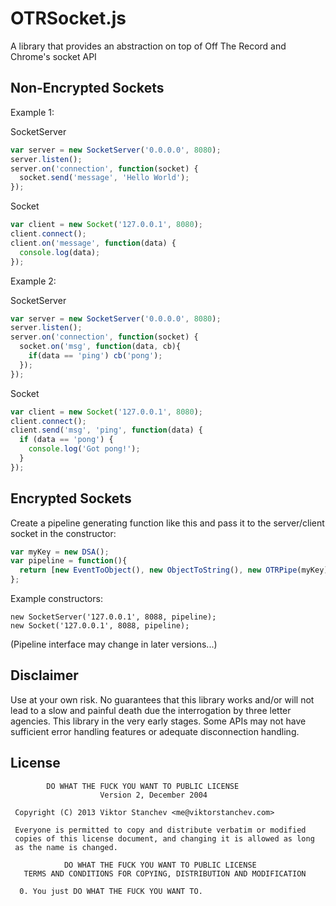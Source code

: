 OTRSocket.js
===

A library that provides an abstraction on top of Off The Record and Chrome's socket API

Non-Encrypted Sockets
---

Example 1:

SocketServer

```javascript
var server = new SocketServer('0.0.0.0', 8080);
server.listen();
server.on('connection', function(socket) {
  socket.send('message', 'Hello World');
});
```

Socket

```javascript
var client = new Socket('127.0.0.1', 8080);
client.connect();
client.on('message', function(data) {
  console.log(data);
});
```

Example 2:

SocketServer

```javascript
var server = new SocketServer('0.0.0.0', 8080);
server.listen();
server.on('connection', function(socket) {
  socket.on('msg', function(data, cb){
    if(data == 'ping') cb('pong');
  });
});
```

Socket

```javascript
var client = new Socket('127.0.0.1', 8080);
client.connect();
client.send('msg', 'ping', function(data) {
  if (data == 'pong') {
    console.log('Got pong!');
  }
});
```

Encrypted Sockets
---

Create a pipeline generating function like this and pass it to the server/client socket in the constructor:

```javascript
var myKey = new DSA();
var pipeline = function(){
  return [new EventToObject(), new ObjectToString(), new OTRPipe(myKey), new BufferDefragmenterStage1(), new StringToBuffer(), new BufferDefragmenter2()];
};
```

Example constructors:

```
new SocketServer('127.0.0.1', 8088, pipeline);
new Socket('127.0.0.1', 8088, pipeline);
```

(Pipeline interface may change in later versions...)

Disclaimer
---
Use at your own risk. No guarantees that this library works and/or will not lead to a slow and painful death due the interrogation by three letter agencies. This library in the very early stages. Some APIs may not have sufficient error handling features or adequate disconnection handling.

License
---
```
        DO WHAT THE FUCK YOU WANT TO PUBLIC LICENSE 
                    Version 2, December 2004 

 Copyright (C) 2013 Viktor Stanchev <me@viktorstanchev.com> 

 Everyone is permitted to copy and distribute verbatim or modified 
 copies of this license document, and changing it is allowed as long 
 as the name is changed. 

            DO WHAT THE FUCK YOU WANT TO PUBLIC LICENSE 
   TERMS AND CONDITIONS FOR COPYING, DISTRIBUTION AND MODIFICATION 

  0. You just DO WHAT THE FUCK YOU WANT TO.
```
